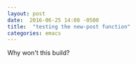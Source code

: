 ```yaml
---
layout: post
date:  2016-06-25 14:08 -0500
title:  "testing the new-post function"
categories: emacs
---
```


Why won't this build? 
